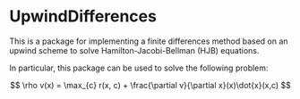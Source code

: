 # UpwindDifferences

This is a package for implementing a finite differences method based on an upwind scheme to solve Hamilton-Jacobi-Bellman (HJB) equations.

In particular, this package can be used to solve the following problem:

$$
\rho v(x) = \max_{c} r(x, c) + \frac{\partial v}{\partial x}(x)\dot{x}(x,c)
$$
